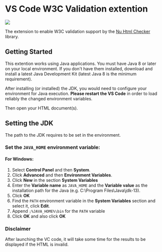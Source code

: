 # VS Code W3C Validation extention
<!-- ![Test](https://github.com/Umoxfo/vscode-w3cvalidation/workflows/Test/badge.svg?branch=develop) -->

<!-- Temporary alternative badge -->
![](https://img.shields.io/github/workflow/status/Umoxfo/vscode-w3cvalidation/Test/develop.svg?label=Test&logo=github&logoColor=lightgray)

The extension to enable W3C validation support by the [Nu Html Checker](http://validator.github.io/validator/) library.

## Getting Started
This extention works using Java applications. You must have Java 8 or later on your local environment.
If you don't have them installed, download and install a latest Java Development Kit (latest Java 8 is the minimum requirement).

After installing (or installed) the JDK, you would need to configure your environment for Java execution.
**Please restart the VS Code** in order to load reliably the changed environment variables.

Then open your HTML document(s).

## Setting the JDK
The path to the JDK requires to be set in the environment.

### Set the `JAVA_HOME` environment variable:
#### For Windows:
1. Select **Control Panel** and then **System**.
1. Click **Advanced** and then **Environment Variables**.
1. Click **New** in the section **System Variables**
1. Enter the **Variable name** as `JAVA_HOME` and  the **Variable value** as the installation path for the Java (e.g. C:\Program Files\Java\jdk-13).
1. Click **OK**
1. Find the `PATH` environment variable in the **System Variables** section and select it, click **Edit**.
1. Append `;%JAVA_HOME%\bin` for the `PATH` variable
1. Click **OK** and also click **OK**

### Disclaimer
After launching the VC code, it will take some time for the results to be displayed if the HTML is invalid.
